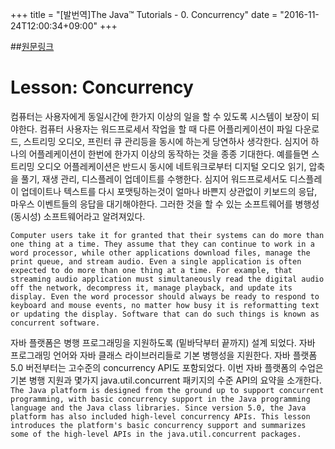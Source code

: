 +++
title = "[발번역]The Java™ Tutorials - 0. Concurrency"
date = "2016-11-24T12:00:34+09:00"
+++

##[원문링크](http://docs.oracle.com/javase/tutorial/essential/concurrency/index.html)


# Lesson: Concurrency

컴퓨터는 사용자에게 동일시간에 한가지 이상의 일을 할 수 있도록 시스템이 보장이 되야한다. 컴퓨터 사용자는 워드프로세서 작업을 할 때 다른 어플리케이션이 파일 다운로드, 스트리밍 오디오, 프린터 큐 관리등을 동시에 하는게 당연하사 생각한다. 심지어 하나의 어플레케이션이 한번에 한가지 이상의 동작하는 것을 종종 기대한다. 예를들면 스트리밍 오디오 어플레케이션은 반드시 동시에 네트워크로부터 디지털 오디오 읽기, 압축을 풀기, 재생 관리, 디스플레이 업데이트를 수행한다. 심지어 워드프로세서도 디스플레이 업데이트나 텍스트를 다시 포맷팅하는것이 얼마나 바쁜지 상관없이 키보드의 응답, 마우스 이벤트들의 응답을 대기해야한다. 그러한 것을 할 수 있는 소프트웨어를 병행성(동시성) 소프트웨어라고 알려져있다.

`Computer users take it for granted that their systems can do more than one thing at a time. They assume that they can continue to work in a word processor, while other applications download files, manage the print queue, and stream audio. Even a single application is often expected to do more than one thing at a time. For example, that streaming audio application must simultaneously read the digital audio off the network, decompress it, manage playback, and update its display. Even the word processor should always be ready to respond to keyboard and mouse events, no matter how busy it is reformatting text or updating the display. Software that can do such things is known as concurrent software.`


자바 플랫폼은 병행 프로그래밍을 지원하도록 (밑바닥부터 끝까지) 설계 되었다. 자바 프로그래밍 언어와 자바 클래스 라이브러리들로 기본 병행성을 지원한다. 자바 플랫폼 5.0 버전부터는 고수준의 concurrency API도 포함되었다. 이번 자바 플랫폼의 수업은 기본 병행 지원과 몇가지 java.util.concurrent 패키지의 수준 API의 요약을 소개한다.
`The Java platform is designed from the ground up to support concurrent programming, with basic concurrency support in the Java programming language and the Java class libraries. Since version 5.0, the Java platform has also included high-level concurrency APIs. This lesson introduces the platform's basic concurrency support and summarizes some of the high-level APIs in the java.util.concurrent packages.`
